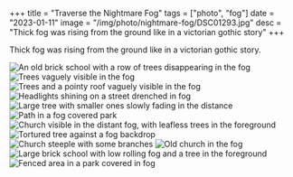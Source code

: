 +++
title = "Traverse the Nightmare Fog"
tags = ["photo", "fog"]
date = "2023-01-11"
image = "/img/photo/nightmare-fog/DSC01293.jpg"
desc = "Thick fog was rising from the ground like in a victorian gothic story"
+++

Thick fog was rising from the ground like in a victorian gothic story.

![An old brick school with a row of trees disappearing in the fog](/img/photo/nightmare-fog/DSC01293.jpg "An old brick school with a row of trees disappearing in the fog")
![Trees vaguely visible in the fog](/img/photo/nightmare-fog/DSC01294.jpg "Trees vaguely visible in the fog")
![Trees and a pointy roof vaguely visible in the fog](/img/photo/nightmare-fog/DSC01297.jpg "Trees and a pointy roof vaguely visible in the fog")
![Headlights shining on a street drenched in fog](/img/photo/nightmare-fog/DSC01299.jpg "Headlights shining on a street drenched in fog")
![Large tree with smaller ones slowly fading in the distance](/img/photo/nightmare-fog/DSC01304.jpg "Large tree with smaller ones slowly fading in the distance")
![Path in a fog covered park](/img/photo/nightmare-fog/DSC01308.jpg "Path in a fog covered park")
![Church visible in the distant fog, with leafless trees in the foreground](/img/photo/nightmare-fog/DSC01309.jpg "Church visible in the distant fog, with leafless trees in the foreground")
![Tortured tree against a fog backdrop](/img/photo/nightmare-fog/DSC01312.jpg "Tortured tree against a fog backdrop")
![Church steeple with some branches](/img/photo/nightmare-fog/DSC01317.jpg "Church steeple with some branches")
![Old church in the fog](/img/photo/nightmare-fog/DSC01320.jpg "Old church in the fog")
![Large brick school with low rolling fog and a tree in the foreground](/img/photo/nightmare-fog/DSC01323.jpg "Large brick school with low rolling fog and a tree in the foreground")
![Fenced area in a park covered in fog](/img/photo/nightmare-fog/DSC01324.jpg "Fenced area in a park covered in fog")
